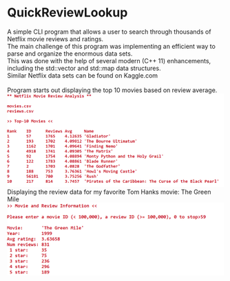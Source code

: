 # QuickReviewLookup

A simple CLI program that allows a user to search through thousands of Netflix movie reviews and ratings.<br />The main challenge of this program was implementing an efficient way to parse and organize the enormous data sets.<br />This was done with the help of several modern (C++ 11) enhancements, including the std::vector and std::map data structures.<br />
Similar Netflix data sets can be found on Kaggle.com<br />
<br />
Program starts out displaying the top 10 movies based on review average.
![](demo/1.png)
Displaying the review data for my favorite Tom Hanks movie: The Green Mile 
![](demo/2.png)
